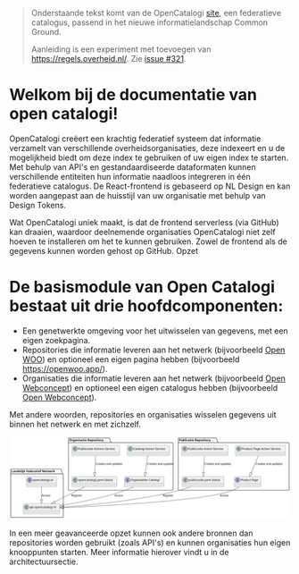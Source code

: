 > Onderstaande tekst komt van de OpenCatalogi [site](https://documentatie.opencatalogi.nl/), een federatieve catalogus, passend in het nieuwe informatielandschap Common Ground.
>
> Aanleiding is een experiment met toevoegen van https://regels.overheid.nl/. Zie [issue #321](https://github.com/MinBZK/regels.overheid.nl/issues/321).

# Welkom bij de documentatie van open catalogi!

OpenCatalogi creëert een krachtig federatief systeem dat informatie verzamelt van verschillende overheidsorganisaties, deze indexeert en u de mogelijkheid biedt om deze index te gebruiken of uw eigen index te starten. Met behulp van API's en gestandaardiseerde dataformaten kunnen verschillende entiteiten hun informatie naadloos integreren in één federatieve catalogus. De React-frontend is gebaseerd op NL Design en kan worden aangepast aan de huisstijl van uw organisatie met behulp van Design Tokens.

Wat OpenCatalogi uniek maakt, is dat de frontend serverless (via GitHub) kan draaien, waardoor deelnemende organisaties OpenCatalogi niet zelf hoeven te installeren om het te kunnen gebruiken. Zowel de frontend als de gegevens kunnen worden gehost op GitHub.
Opzet

# De basismodule van Open Catalogi bestaat uit drie hoofdcomponenten:

- Een genetwerkte omgeving voor het uitwisselen van gegevens, met een eigen zoekpagina.
- Repositories die informatie leveren aan het netwerk (bijvoorbeeld [Open WOO](https://github.com/ConductionNL/woo-website-template)) en optioneel een eigen pagina hebben (bijvoorbeeld https://openwoo.app/).
- Organisaties die informatie leveren aan het netwerk (bijvoorbeeld [Open Webconcept](https://github.com/OpenWebconcept)) en optioneel een eigen catalogus hebben (bijvoorbeeld [Open Webconcept](https://openwebconcept.github.io/.github/)).

Met andere woorden, repositories en organisaties wisselen gegevens uit binnen het netwerk en met zichzelf.

![Architectuur](./Img/architectuur_basic.svg)

In een meer geavanceerde opzet kunnen ook andere bronnen dan repositories worden gebruikt (zoals API's) en kunnen organisaties hun eigen knooppunten starten. Meer informatie hierover vindt u in de architectuursectie.